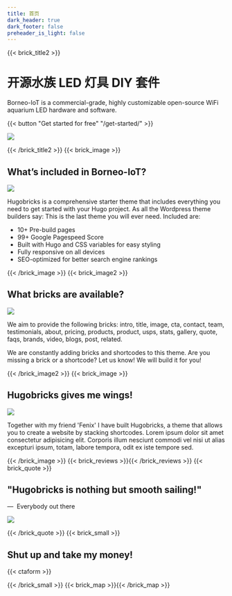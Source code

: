 ```yaml
---
title: 首页
dark_header: true
dark_footer: false
preheader_is_light: false
---
```

{{< brick_title2 >}}
# 开源水族 LED 灯具 DIY 套件

Borneo-IoT is a commercial-grade, highly customizable open-source WiFi aquarium LED hardware and software.

{{< button "Get started for free" "/get-started/" >}}

![](/uploads/photos/home/hero.jpg)

{{< /brick_title2 >}}
{{< brick_image >}}

## What’s included in Borneo-IoT?

![](/uploads/photos/paragliding/flyspot4.jpg)

Hugobricks is a comprehensive starter theme that includes everything you need to get started with your Hugo project. As all the Wordpress theme builders say: This is the last theme you will ever need. Included are:

- 10+ Pre-build pages
- 99+ Google Pagespeed Score
- Built with Hugo and CSS variables for easy styling
- Fully responsive on all devices
- SEO-optimized for better search engine rankings

{{< /brick_image >}}
{{< brick_image2 >}}

## What bricks are available?

![](/uploads/photos/paragliding/flyspot13.jpg)

We aim to provide the following bricks: intro, title, image, cta, contact, team, testimonials, about, pricing, products, product, usps, stats, gallery, quote, faqs, brands, video, blogs, post, related.

We are constantly adding bricks and shortcodes to this theme. Are you missing a brick or a shortcode? Let us know! We will build it for you!

{{< /brick_image2 >}}
{{< brick_image >}}

## Hugobricks gives me wings!

![](/uploads/photos/paragliding/flyspot15.jpg)

Together with my friend 'Fenix' I have built Hugobricks, a theme that allows you to create a website by stacking shortcodes. Lorem ipsum dolor sit amet consectetur adipisicing elit. Corporis illum nesciunt commodi vel nisi ut alias excepturi ipsum, totam, labore tempora, odit ex iste tempore sed. 

{{< /brick_image >}}
{{< brick_reviews >}}{{< /brick_reviews >}}
{{< brick_quote >}}

## "Hugobricks is nothing but smooth sailing!"
— &nbsp;Everybody out there

![](/uploads/photos/paragliding/flyspot15.jpg)

{{< /brick_quote >}}
{{< brick_small >}}

## Shut up and take my money!

{{< ctaform >}}

{{< /brick_small >}}
{{< brick_map >}}{{< /brick_map >}}